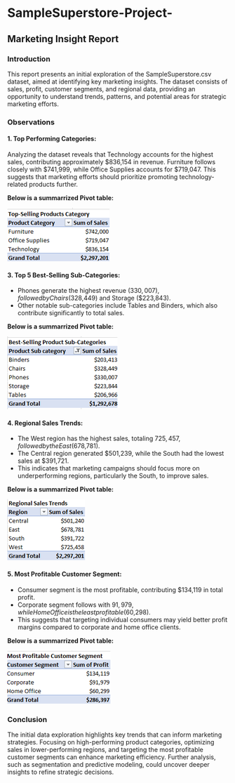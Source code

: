 # SampleSuperstore-Project-
## Marketing Insight Report
### Introduction 
This report presents an initial exploration of the SampleSuperstore.csv dataset, aimed at identifying key marketing insights. The dataset consists of sales, profit, customer segments, and regional data, providing an opportunity to understand trends, patterns, and potential areas for strategic marketing efforts.
### Observations
#### 1.	Top Performing Categories:
Analyzing the dataset reveals that Technology accounts for the highest sales, contributing approximately $836,154 in revenue. Furniture follows closely with $741,999, while Office Supplies accounts for $719,047. This suggests that marketing efforts should prioritize promoting technology-related products further.

**Below is a summarrized Pivot table:**

![](https://github.com/sharifahstella/SampleSuperstore-Project-/blob/main/ProductCategory.png)

#### 3.	Top 5 Best-Selling Sub-Categories:
- Phones generate the highest revenue ($330,007), followed by Chairs ($328,449) and Storage ($223,843).
- Other notable sub-categories include Tables and Binders, which also contribute significantly to total sales.
  
**Below is a summarrized Pivot table:**

![](https://github.com/sharifahstella/SampleSuperstore-Project-/blob/main/Product%20Subcategory.png)

#### 4.	Regional Sales Trends:
- The West region has the highest sales, totaling $725,457, followed by the East ($678,781).
- The Central region generated $501,239, while the South had the lowest sales at $391,721.
- This indicates that marketing campaigns should focus more on underperforming regions, particularly the South, to improve sales.

**Below is a summarrized Pivot table:**
  
![](https://github.com/sharifahstella/SampleSuperstore-Project-/blob/main/Region.png)

#### 5.	Most Profitable Customer Segment:
- Consumer segment is the most profitable, contributing $134,119 in total profit.
- Corporate segment follows with $91,979, while Home Office is the least profitable ($60,298).
- This suggests that targeting individual consumers may yield better profit margins compared to corporate and home office clients.

**Below is a summarrized Pivot table:**

![](https://github.com/sharifahstella/SampleSuperstore-Project-/blob/main/sement.png)

### Conclusion 
The initial data exploration highlights key trends that can inform marketing strategies. Focusing on high-performing product categories, optimizing sales in lower-performing regions, and targeting the most profitable customer segments can enhance marketing efficiency. Further analysis, such as segmentation and predictive modeling, could uncover deeper insights to refine strategic decisions.
